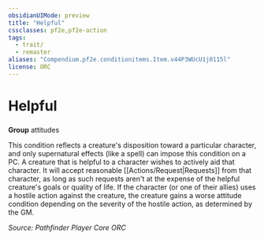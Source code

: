 ```yaml
---
obsidianUIMode: preview
title: "Helpful"
cssclasses: pf2e,pf2e-action
tags:
  - trait/
  - remaster
aliases: "Compendium.pf2e.conditionitems.Item.v44P3WUcU1j0115l"
license: ORC
---
```

# Helpful

### 

**Group** attitudes




This condition reflects a creature's disposition toward a particular character, and only supernatural effects (like a spell) can impose this condition on a PC. A creature that is helpful to a character wishes to actively aid that character. It will accept reasonable [[Actions/Request|Requests]] from that character, as long as such requests aren't at the expense of the helpful creature's goals or quality of life. If the character (or one of their allies) uses a hostile action against the creature, the creature gains a worse attitude condition depending on the severity of the hostile action, as determined by the GM.

*Source: Pathfinder Player Core*
*ORC*